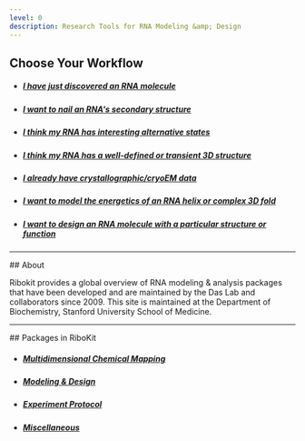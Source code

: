 ```yaml
---
level: 0
description: Research Tools for RNA Modeling &amp; Design
---
```


## Choose Your Workflow 

* ##### [I have just discovered an RNA molecule](/workflows/from_scratch)

* ##### [I want to nail an RNA's secondary structure](/workflows/2D_modeling)

* ##### [I think my RNA has interesting alternative states](/workflows/alternative_states)

* ##### [I think my RNA has a well-defined or transient 3D structure](/workflows/3D_modeling)

* ##### [I already have crystallographic/cryoEM data](/workflows/structure_refinement)

* ##### [I want to model the energetics of an RNA helix or complex 3D fold](/workflows/folding_energetics)

* ##### [I want to design an RNA molecule with a particular structure or function](/workflows/design)

<hr/>
## About

Ribokit provides a global overview of RNA modeling & analysis packages that have been developed and are maintained by the Das Lab and collaborators since 2009. This site is maintained at the Department of Biochemistry, Stanford University School of Medicine.

<hr/>
## Packages in RiboKit

* ##### [Multidimensional Chemical Mapping](/package/#multidimensional-chemical-mapping)

* ##### [Modeling &amp; Design](/package/#modeling--design)

* ##### [Experiment Protocol](/protocol/)

* ##### [Miscellaneous](/package/#miscellaneous)

